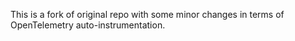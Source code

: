 This is a fork of original repo with some minor changes in terms of OpenTelemetry auto-instrumentation.
